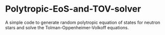 # Polytropic-EoS-and-TOV-solver
A simple code to generate random polytropic equation of states for neutron stars and solve the Tolman-Oppenheimer-Volkoff equations.
